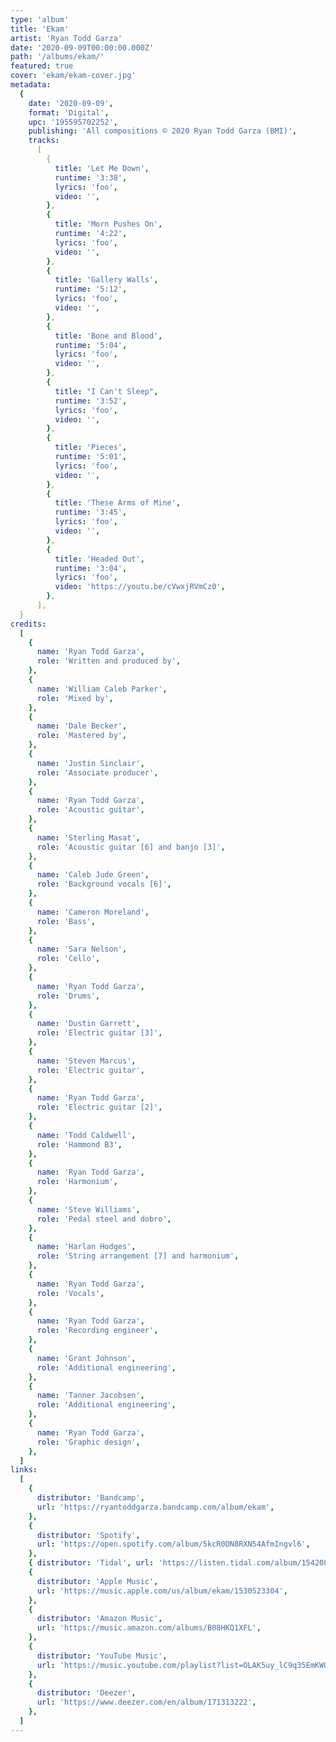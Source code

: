 ```yaml
---
type: 'album'
title: 'Ekam'
artist: 'Ryan Todd Garza'
date: '2020-09-09T00:00:00.000Z'
path: '/albums/ekam/'
featured: true
cover: 'ekam/ekam-cover.jpg'
metadata:
  {
    date: '2020-09-09',
    format: 'Digital',
    upc: '195595702252',
    publishing: 'All compositions © 2020 Ryan Todd Garza (BMI)',
    tracks:
      [
        {
          title: 'Let Me Down',
          runtime: '3:38',
          lyrics: 'foo',
          video: '',
        },
        {
          title: 'Morn Pushes On',
          runtime: '4:22',
          lyrics: 'foo',
          video: '',
        },
        {
          title: 'Gallery Walls',
          runtime: '5:12',
          lyrics: 'foo',
          video: '',
        },
        {
          title: 'Bone and Blood',
          runtime: '5:04',
          lyrics: 'foo',
          video: '',
        },
        {
          title: "I Can't Sleep",
          runtime: '3:52',
          lyrics: 'foo',
          video: '',
        },
        {
          title: 'Pieces',
          runtime: '5:01',
          lyrics: 'foo',
          video: '',
        },
        {
          title: 'These Arms of Mine',
          runtime: '3:45',
          lyrics: 'foo',
          video: '',
        },
        {
          title: 'Headed Out',
          runtime: '3:04',
          lyrics: 'foo',
          video: 'https://youtu.be/cVwxjRVmCz0',
        },
      ],
  }
credits:
  [
    {
      name: 'Ryan Todd Garza',
      role: 'Written and produced by',
    },
    {
      name: 'William Caleb Parker',
      role: 'Mixed by',
    },
    {
      name: 'Dale Becker',
      role: 'Mastered by',
    },
    {
      name: 'Justin Sinclair',
      role: 'Associate producer',
    },
    {
      name: 'Ryan Todd Garza',
      role: 'Acoustic guitar',
    },
    {
      name: 'Sterling Masat',
      role: 'Acoustic guitar [6] and banjo [3]',
    },
    {
      name: 'Caleb Jude Green',
      role: 'Background vocals [6]',
    },
    {
      name: 'Cameron Moreland',
      role: 'Bass',
    },
    {
      name: 'Sara Nelson',
      role: 'Cello',
    },
    {
      name: 'Ryan Todd Garza',
      role: 'Drums',
    },
    {
      name: 'Dustin Garrett',
      role: 'Electric guitar [3]',
    },
    {
      name: 'Steven Marcus',
      role: 'Electric guitar',
    },
    {
      name: 'Ryan Todd Garza',
      role: 'Electric guitar [2]',
    },
    {
      name: 'Todd Caldwell',
      role: 'Hammond B3',
    },
    {
      name: 'Ryan Todd Garza',
      role: 'Harmonium',
    },
    {
      name: 'Steve Williams',
      role: 'Pedal steel and dobro',
    },
    {
      name: 'Harlan Hodges',
      role: 'String arrangement [7] and harmonium',
    },
    {
      name: 'Ryan Todd Garza',
      role: 'Vocals',
    },
    {
      name: 'Ryan Todd Garza',
      role: 'Recording engineer',
    },
    {
      name: 'Grant Johnson',
      role: 'Additional engineering',
    },
    {
      name: 'Tanner Jacobsen',
      role: 'Additional engineering',
    },
    {
      name: 'Ryan Todd Garza',
      role: 'Graphic design',
    },
  ]
links:
  [
    {
      distributor: 'Bandcamp',
      url: 'https://ryantoddgarza.bandcamp.com/album/ekam',
    },
    {
      distributor: 'Spotify',
      url: 'https://open.spotify.com/album/5kcR0DN8RXN54AfmIngvl6',
    },
    { distributor: 'Tidal', url: 'https://listen.tidal.com/album/154208173' },
    {
      distributor: 'Apple Music',
      url: 'https://music.apple.com/us/album/ekam/1530523304',
    },
    {
      distributor: 'Amazon Music',
      url: 'https://music.amazon.com/albums/B08HKQ1XFL',
    },
    {
      distributor: 'YouTube Music',
      url: 'https://music.youtube.com/playlist?list=OLAK5uy_lC9q35EmKWO5uDCKvnTu9MsDP20wLMSKk',
    },
    {
      distributor: 'Deezer',
      url: 'https://www.deezer.com/en/album/171313222',
    },
  ]
---
```

